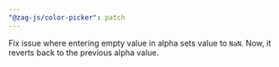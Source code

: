 ```yaml
---
"@zag-js/color-picker": patch
---
```


Fix issue where entering empty value in alpha sets value to `NaN`. Now, it reverts back to the previous alpha value.
